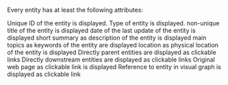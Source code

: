 Every entity has at least the following attributes:

Unique ID of the entity is displayed.
Type of entity is displayed.
non-unique title of the entity is displayed
date of the last update of the entity is displayed
short summary as description of the entity is displayed
main topics as keywords of the entity are displayed
location as physical location of the entity is displayed
Directly parent entities are displayed as clickable links
Directly downstream entities are displayed as clickable links
Original web page as clickable link is displayed
Reference to entity in visual graph is displayed as clickable link
